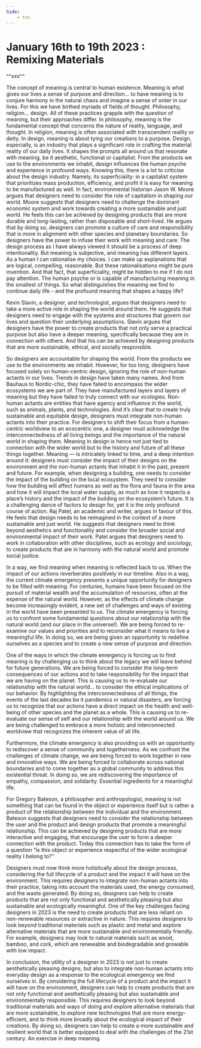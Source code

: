 ```yaml
---
hide:
    - toc
---
```


# January 16th to 19th 2023 : Remixing Materials


^^xxx^^



The concept of meaning is central to human existence. Meaning is what gives our lives a sense of purpose and direction… to have meaning is to conjure harmony in the natural chaos and imagine a sense of order in our lives. For this we have birthed myriads of fields of thought. Philosophy, religion… design. All of these practices grapple with the question of meaning, but their approaches differ. In philosophy, meaning is the fundamental concept that concerns the nature of reality, language, and thought. In religion, meaning is often associated with transcendent reality or deity. In design, meaning is about tying our creations to a purpose. Design, especially, is an industry that plays a significant role in crafting the material reality of our daily lives. It shapes the prompts all around us that resonate with meaning, be it aesthetic, functional or capitalist.  From the products we use to the environments we inhabit, design influences the human psyche and experience in profound ways. Knowing this, there is a lot to criticise about the design industry. Namely, its superficiality: in a capitalist system that prioritizes mass production, efficiency, and profit it is easy for meaning to be manufactured as well. In fact, environmental historian Jason W. Moore argues that designers need to consider the role of capitalism in shaping our world. Moore suggests that designers need to challenge the dominant economic system and work towards creating a more sustainable and just world. He feels this can be achieved by designing products that are more durable and long-lasting, rather than disposable and short-lived. He argues that by doing so, designers can promote a culture of care and responsibility that is more in alignment with other species and planetary boundaries.
So designers have the power to infuse their work with meaning and care. The design process as I have always viewed it should be a process of deep intentionality. But meaning is subjective, and meaning has different layers. As a human I can rationalise my choices. I can make up explanations that are logical, compelling, reasonable. But these rationalisations might be pure invention. And that fact, that superficiality, might be hidden to me if I do not pay attention. The human psyche or is capable of manufacturing meaning in the smallest of things. So what distinguishes the meaning we find to continue daily life - and the profound meaning that shapes a happy life? 


Kevin Slavin, a designer, and technologist, argues that designers need to take a more active role in shaping the world around them. He suggests that designers need to engage with the systems and structures that govern our lives and question their underlying assumptions. Slavin argues that designers have the power to create products that not only serve a practical purpose but also have a deeper meaning, specifically because they are in connection with others. And that his can be achieved by designing products that are more sustainable, ethical, and socially responsible. 


So designers are accountable for shaping the world. From the products we use to the environments we inhabit. However, for too long, designers have focused solely on human-centric design, ignoring the role of non-human actants in our lives. Trends in design have taken many names. And from Bauhaus to Nordic-chic, they have failed to encompass the wider ecosystems we are part of. They have manufactured layers and layers of meaning but they have failed to truly connect with our ecologies.  Non-human actants are entities that have agency and influence in the world, such as animals, plants, and technologies. And it’s clear that to create truly sustainable and equitable design, designers must integrate non-human actants into their practice.
For designers to shift their focus from a human-centric worldview to an ecocentric one, a designer must acknowledge the interconnectedness of all living beings and the importance of the natural world in shaping them. Meaning in design is hence not just tied to connection with the wider world but to the history and future of all these things together. Meaning — is intricately linked to time, and a deep intention around it: designers must consider the impact of their designs on the environment and the non-human actants that inhabit it in the past, present and future. For example, when designing a building, one needs to consider the impact of the building on the local ecosystem. They need to consider how the building will affect humans as well as the flora and fauna in the area and how it will impact the local water supply, as much as how it respects a place’s history and the impact of the building on the ecosystem’s future. It is a challenging dance of factors to design for, yet it is the only profound course of action. Raj Patel, an academic and writer, argues in favour of this. He feels that design needs to be reimagined in the context of a more sustainable and just world. He suggests that designers need to think beyond aesthetics and functionality and consider the broader social and environmental impact of their work. Patel argues that designers need to work in collaboration with other disciplines, such as ecology and sociology, to create products that are in harmony with the natural world and promote social justice.



In a way, we find meaning when meaning is reflected back to us. When the impact of our actions reverberates positively in our timeline. Also in a way, the current climate emergency presents a unique opportunity for designers to be filled with meaning. For centuries, humans have been focused on the pursuit of material wealth and the accumulation of resources, often at the expense of the natural world. However, as the effects of climate change become increasingly evident, a new set of challenges and ways of existing in the world have been presented to us. The climate emergency is forcing us to confront some fundamental questions about our relationship with the natural world (and our place in the universe!). We are being forced to re-examine our values and priorities and to reconsider what it means to live a meaningful life. In doing so, we are being given an opportunity to redefine ourselves as a species and to create a new sense of purpose and direction.

One of the ways in which the climate emergency is forcing us to find meaning is by challenging us to think about the legacy we will leave behind for future generations. We are being forced to consider the long-term consequences of our actions and to take responsibility for the impact that we are having on the planet. This is causing us to re-evaluate our relationship with the natural world…  to consider the ethical implications of our behavior. By highlighting the interconnectedness of all things, the events of the last decades be it pandemics or natural disasters, are forcing us to recognize that our actions have a direct impact on the health and well-being of other species and the planet as a whole. This is causing us to re-evaluate our sense of self and our relationship with the world around us. We are being challenged to embrace a more holistic and interconnected worldview that recognizes the inherent value of all life.

Furthermore, the climate emergency is also providing us with an opportunity to rediscover a sense of community and togetherness. As we confront the challenges of climate change, we are being forced to work together in new and innovative ways. We are being forced to collaborate across national boundaries and to come together as a global community to address this existential threat. In doing so, we are rediscovering the importance of empathy, compassion, and solidarity.  Essential ingredients for a meaningful life.

For Gregory Bateson, a philosopher and anthropologist, meaning is not something that can be found in the object or experience itself but is rather a product of the relationship between the individual and the environment. Bateson suggests that designers need to consider the relationship between the user and the product and design products that promote a meaningful relationship. This can be achieved by designing products that are more interactive and engaging, that encourage the user to form a deeper connection with the product. Today this connection has to take the form of a question “is this object or experience respectful of the wider ecological reality I belong to?”


Designers must now think more holistically about the design process, considering the full lifecycle of a product and the impact it will have on the environment. This requires designers to integrate non-human actants into their practice, taking into account the materials used, the energy consumed, and the waste generated. By doing so, designers can help to create products that are not only functional and aesthetically pleasing but also sustainable and ecologically meaningful.
One of the key challenges facing designers in 2023 is the need to create products that are less reliant on non-renewable resources or extractive in nature. This requires designers to look beyond traditional materials such as plastic and metal and explore alternative materials that are more sustainable and environmentally friendly. For example, designers may look to natural materials such as wood, bamboo, and cork, which are renewable and biodegradable and growable with low impact.


In conclusion, the utility of a designer in 2023 is not just to create aesthetically pleasing designs, but also to integrate non-human actants into everyday design as a response to the ecological emergency we find ourselves in. By considering the full lifecycle of a product and the impact it will have on the environment, designers can help to create products that are not only functional and aesthetically pleasing but also sustainable and environmentally responsible. This requires designers to look beyond traditional materials and ways of doing and explore alternative materials that are more sustainable, to explore new technologies that are more energy-efficient, and to think more broadly about the ecological impact of their creations. By doing so, designers can help to create a more sustainable and resilient world that is better equipped to deal with the challenges of the 21st century. An exercise in deep meaning. 

